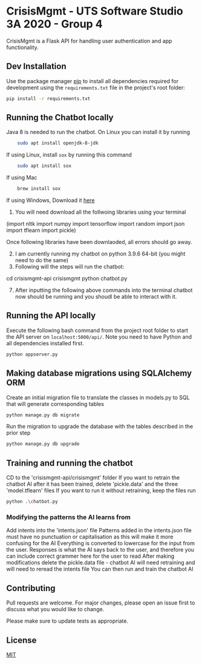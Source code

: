 # CrisisMgmt - UTS Software Studio 3A 2020 - Group 4

CrisisMgmt is a Flask API for handling user authentication and app functionality.

## Dev Installation

Use the package manager [pip](https://pip.pypa.io/en/stable/) to install all dependencies required for development using the `requirements.txt` file in the project's root folder:

```bash
pip install -r requirements.txt
```

## Running the Chatbot locally

Java 8 is needed to run the chatbot. On Linux you can install it by running
```bash
    sudo apt install openjdk-8-jdk
```

If using Linux, install `sox` by running this command
```bash
    sudo apt install sox
```
If using Mac
```bash
    brew install sox
```
If using Windows, Download it [here](https://sourceforge.net/projects/sox/files/sox/)

1. You will need download all the follwoing libraries using your terminal

(import nltk
import numpy
import tensorflow
import random
import json
import tflearn
import pickle)

Once following libraries have been downlaoded, all errors should go away. 

2. I am currently running my chatbot on python 3.9.6 64-bit (you might need to do the same)
3. Following will the steps will run the chatbot: 

 cd crisismgmt-api
 crisismgmt
 python chatbot.py

7. After inputting the following above commands into the terminal chatbot now should be running and you shoudl be able to interact with it. 

## Running the API locally
Execute the following bash command from the project root folder to start the API server on `localhost:5000/api/`. Note you need to have Python and all dependencies installed first.
```bash
python appserver.py
```

## Making database migrations using SQLAlchemy ORM
Create an initial migration file to translate the classes in models.py to SQL that will generate corresponding tables
```bash
python manage.py db migrate
```
Run the migration to upgrade the database with the tables described in the prior step
```bash
python manage.py db upgrade
```

## Training and running the chatbot
CD to the 'crisismgmt-api/crisismgmt' folder
If you want to retrain the chatbot AI after it has been trained, delete 'pickle.data' and the three 'model.tflearn' files
If you want to run it without retraining, keep the files
run
```bash
python .\chatbot.py
```

### Modifying the patterns the AI learns from
Add intents into the 'intents.json' file
Patterns added in the intents.json file must have no punctuation or capitalisation as this will make it more confusing for the AI
Everything is converted to lowercase for the input from the user.
Responses is what the AI says back to the user, and therefore you can include correct grammer here for the user to read
After making modifications delete the pickle.data file - chatbot AI will need retraining and will need to reread the intents file
You can then run and train the chatbot AI

## Contributing
Pull requests are welcome. For major changes, please open an issue first to discuss what you would like to change.

Please make sure to update tests as appropriate.

## License
[MIT](https://choosealicense.com/licenses/mit/)
